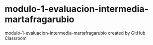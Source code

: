 # modulo-1-evaluacion-intermedia-martafragarubio
modulo-1-evaluacion-intermedia-martafragarubio created by GitHub Classroom
